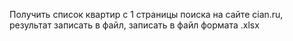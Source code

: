 Получить список квартир с 1 страницы поиска на сайте cian.ru, результат записать в файл, записать в файл формата .xlsx
